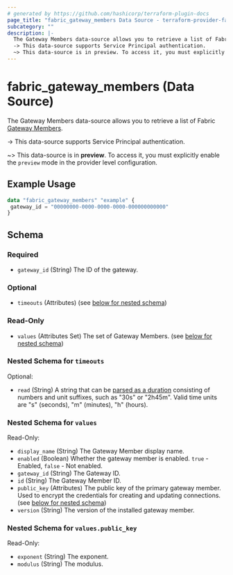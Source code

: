 ```yaml
---
# generated by https://github.com/hashicorp/terraform-plugin-docs
page_title: "fabric_gateway_members Data Source - terraform-provider-fabric"
subcategory: ""
description: |-
  The Gateway Members data-source allows you to retrieve a list of Fabric Gateway Members https://learn.microsoft.com/data-integration/gateway/service-gateway-onprem.
  -> This data-source supports Service Principal authentication.
  ~> This data-source is in preview. To access it, you must explicitly enable the preview mode in the provider level configuration.
---
```


# fabric_gateway_members (Data Source)

The Gateway Members data-source allows you to retrieve a list of Fabric [Gateway Members](https://learn.microsoft.com/data-integration/gateway/service-gateway-onprem).

-> This data-source supports Service Principal authentication.

~> This data-source is in **preview**. To access it, you must explicitly enable the `preview` mode in the provider level configuration.

## Example Usage

```terraform
data "fabric_gateway_members" "example" {
 gateway_id = "00000000-0000-0000-0000-000000000000"
}
```

<!-- schema generated by tfplugindocs -->
## Schema

### Required

- `gateway_id` (String) The ID of the gateway.

### Optional

- `timeouts` (Attributes) (see [below for nested schema](#nestedatt--timeouts))

### Read-Only

- `values` (Attributes Set) The set of Gateway Members. (see [below for nested schema](#nestedatt--values))

<a id="nestedatt--timeouts"></a>

### Nested Schema for `timeouts`

Optional:

- `read` (String) A string that can be [parsed as a duration](https://pkg.go.dev/time#ParseDuration) consisting of numbers and unit suffixes, such as "30s" or "2h45m". Valid time units are "s" (seconds), "m" (minutes), "h" (hours).

<a id="nestedatt--values"></a>

### Nested Schema for `values`

Read-Only:

- `display_name` (String) The Gateway Member display name.
- `enabled` (Boolean) Whether the gateway member is enabled. `true` - Enabled, `false` - Not enabled.
- `gateway_id` (String) The Gateway ID.
- `id` (String) The Gateway Member ID.
- `public_key` (Attributes) The public key of the primary gateway member. Used to encrypt the credentials for creating and updating connections. (see [below for nested schema](#nestedatt--values--public_key))
- `version` (String) The version of the installed gateway member.

<a id="nestedatt--values--public_key"></a>

### Nested Schema for `values.public_key`

Read-Only:

- `exponent` (String) The exponent.
- `modulus` (String) The modulus.

